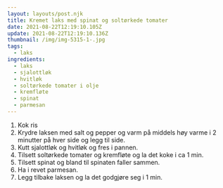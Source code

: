 ```yaml
---
layout: layouts/post.njk
title: Kremet laks med spinat og soltørkede tomater
date: 2021-08-22T12:19:10.105Z
update: 2021-08-22T12:19:10.136Z
thumbnail: /img/img-5315-1-.jpg
tags:
  - laks
ingredients:
  - laks
  - sjalottløk
  - hvitløk
  - soltørkede tomater i olje
  - kremfløte
  - spinat
  - parmesan
---
```

1. Kok ris
2. Krydre laksen med salt og pepper og varm på middels høy varme i 2 minutter på hver side og legg til side.
3. Kutt sjalottløk og hvitløk og fres i pannen.
4. Tilsett soltørkede tomater og kremfløte og la det koke i ca 1 min.
5. Tilsett spinat og bland til spinaten faller sammen.
6. Ha i revet parmesan.
7. Legg tilbake laksen og la det godgjøre seg i 1 min.
